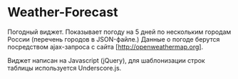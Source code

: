 # Weather-Forecast

Погодный виджет. Показывает погоду на 5 дней по нескольким городам России (перечень городов в JSON-файле.) Данные о погоде берутся посредством ajax-запроса с сайта [http://openweathermap.org].

Виджет написан на Javascript (jQuery), для шаблонизации строк таблицы используется Underscore.js.